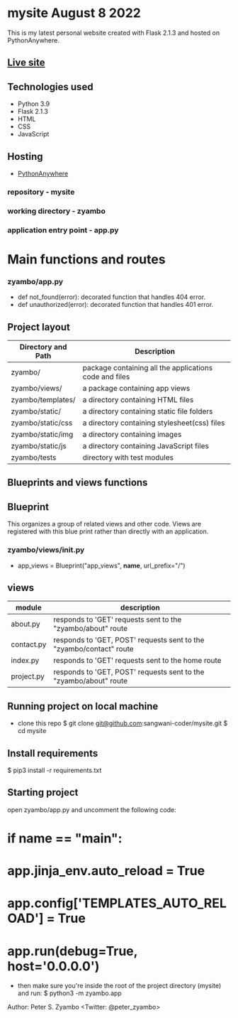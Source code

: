 # mysite  August 8 2022
This is my latest personal website created with Flask 2.1.3 and hosted on PythonAnywhere.

## [Live site]('https://zyambo.pythonanywhere.com')
## Technologies used
- Python 3.9
- Flask 2.1.3
- HTML
- CSS
- JavaScript

## Hosting
- [PythonAnywhere](https://pythonanywhere.com)

### repository - mysite
### working directory - zyambo
### application entry point - app.py

# Main functions and routes
### zyambo/app.py
- def not_found(error): decorated function that handles 404 error.
- def unauthorized(error): decorated function that handles 401 error.

## Project layout
| Directory and Path | Description |
|---------------------------------------|-----------------|
|zyambo/| package containing all the applications code and files |
|zyambo/views/| a package containing app views|
|zyambo/templates/| a directory containing HTML files|
|zyambo/static/| a directory containing static file folders|
|zyambo/static/css| a directory containing stylesheet(css) files|
|zyambo/static/img| a directory containing images |
|zyambo/static/js| a directory containing JavaScript files|
|zyambo/tests| directory with test modules|

## Blueprints and views functions
## Blueprint
This organizes a group of related views and other code. Views are registered with this blue print rather than directly with an application.

### zyambo/views/__init__.py
- app_views = Blueprint("app_views", __name__, url_prefix="/")
## views
|module | description| 
|---------------------|-----------------|
| about.py |responds to 'GET' requests sent to the "zyambo/about" route |
| contact.py |responds to 'GET, POST' requests sent to the "zyambo/contact" route |
| index.py |responds to 'GET' requests sent to the home route|
| project.py |responds to 'GET, POST' requests sent to the "zyambo/about" route |

## Running project on local machine
- clone this repo
$ git clone git@github.com:sangwani-coder/mysite.git
$ cd mysite

## Install requirements
$ pip3 install -r requirements.txt

## Starting project
open zyambo/app.py and uncomment the following code:
# if __name__ == "__main__":
#     app.jinja_env.auto_reload = True
#     app.config['TEMPLATES_AUTO_RELOAD'] = True
#     app.run(debug=True, host='0.0.0.0')

* then make sure you're inside the root of the project directory (mysite) and run:
$ python3 -m zyambo.app

Author: Peter S. Zyambo <Twitter: @peter_zyambo>